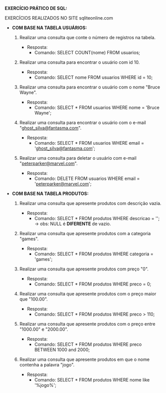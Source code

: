 **EXERCÍCIO PRÁTICO DE SQL:**

EXERCÍCIOS REALIZADOS NO SITE sqliteonline.com

- **COM BASE NA TABELA USUÁRIOS:**
    1) Realizar uma consulta que conte o número de registros na tabela.
        - Resposta: 
            - Comando: SELECT COUNT(nome) FROM usuarios;

    2) Realizar uma consulta para encontrar o usuário com id 10.
        - Resposta:
            - Comando: SELECT nome FROM usuarios WHERE id = 10;
    
    3) Realizar uma consulta para encontrar o usuário com o nome "Bruce Wayne".
        - Resposta:
            - Comando: SELECT * FROM usuarios WHERE nome = 'Bruce Wayne';

    4) Realizar uma consulta para encontrar o usuário com o e-mail "ghost_silva@fantasma.com".
        - Resposta:
            - Comando: SELECT * FROM usuarios WHERE email = 'ghost_silva@fantasma.com'; 

    5) Realizar uma consulta para deletar o usuário com e-mail "peterparker@marvel.com".
        - Resposta:
            - Comando: DELETE FROM usuarios WHERE email = 'peterparker@marvel.com'; 

- **COM BASE NA TABELA PRODUTOS:**
    1) Realizar uma consulta que apresente produtos com descrição vazia.
        - Resposta: 
            - Comando: SELECT * FROM produtos WHERE descricao = ''; -> obs: NULL é **DIFERENTE** de vazio.

    2) Realizar uma consulta que apresente produtos com a categoria "games".
        - Resposta:
            - Comando: SELECT * FROM produtos WHERE categoria = 'games';

    3) Realizar uma consulta que apresente produtos com preço "0".
        - Resposta:
            - Comando: SELECT * FROM produtos WHERE preco = 0;

    4) Realizar uma consulta que apresente produtos com o preço maior que "100.00".
        - Resposta:
            - Comando: SELECT * FROM produtos WHERE preco > 110;

    5) Realizar uma consulta que apresente produtos com o preço entre "1000.00" e "2000.00".
        - Resposta:
            - Comando: SELECT * FROM produtos WHERE preco BETWEEN 1000 and 2000;

    6) Realizar uma consulta que apresente produtos em que o nome contenha a palavra "jogo".
        - Resposta:
            - Comando: SELECT * FROM produtos WHERE nome like '%jogo%';